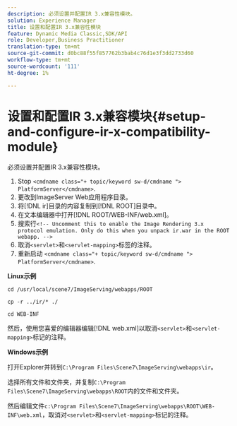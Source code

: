 ```yaml
---
description: 必须设置并配置IR 3.x兼容性模块。
solution: Experience Manager
title: 设置和配置IR 3.x兼容性模块
feature: Dynamic Media Classic,SDK/API
role: Developer,Business Practitioner
translation-type: tm+mt
source-git-commit: d0bc88f55f857762b3bab4c76d1e3f3dd2733d60
workflow-type: tm+mt
source-wordcount: '111'
ht-degree: 1%

---
```



# 设置和配置IR 3.x兼容模块{#setup-and-configure-ir-x-compatibility-module}

必须设置并配置IR 3.x兼容性模块。

1. Stop `<cmdname class="+ topic/keyword sw-d/cmdname ">  PlatformServer</cmdname>`.
1. 更改到ImageServer Web应用程序目录。
1. 将[!DNL ir]目录的内容复制到[!DNL ROOT]目录中。
1. 在文本编辑器中打开[!DNL ROOT/WEB-INF/web.xml]。
1. 搜索行`<!-- Uncomment this to enable the Image Rendering 3.x protocol emulation. Only do this when you unpack ir.war in the ROOT webapp. -->`
1. 取消`<servlet>`和`<servlet-mapping>`标签的注释。
1. 重新启动 `<cmdname class="+ topic/keyword sw-d/cmdname ">  PlatformServer</cmdname>`.

**Linux示例**

`cd /usr/local/scene7/ImageServing/webapps/ROOT`

`cp -r ../ir/* ./`

`cd WEB-INF`

然后，使用您喜爱的编辑器编辑[!DNL web.xml]以取消`<servlet>`和`<servlet-mapping>`标记的注释。

**Windows示例**

打开Explorer并转到`C:\Program Files\Scene7\ImageServing\webapps\ir`。

选择所有文件和文件夹，并复制`C:\Program Files\Scene7\ImageServing\webapps\ROOT`内的文件和文件夹。

然后编辑文件`c:\Program Files\Scene7\ImageServing\webapps\ROOT\WEB-INF\web.xml`，取消对`<servlet>`和`<servlet-mapping>`标记的注释。

